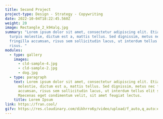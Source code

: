 ```yaml
---
title: Second Project
project-type: Design - Strategy - Copywriting
date: 2022-10-04T18:22:45.560Z
weight: 20
image: Rectangle_2_k94alq.jpg
summary: "Lorem ipsum dolor sit amet, consectetur adipiscing elit. Etiam eu
  turpis molestie, dictum est a, mattis tellus. Sed dignissim, metus nec
  fringilla accumsan, risus sem sollicitudin lacus, ut interdum tellus elit sed
  risus. "
modules:
  - type: gallery
    images:
      - cld-sample-4.jpg
      - cld-sample-2.jpg
      - dog.jpg
  - type: paragraph
    text: Lorem ipsum dolor sit amet, consectetur adipiscing elit. Etiam eu turpis
      molestie, dictum est a, mattis tellus. Sed dignissim, metus nec fringilla
      accumsan, risus sem sollicitudin lacus, ut interdum tellus elit sed risus.
      Maecenas eget condimentum velit, sit amet feugiat lectus.
    title: Lorem Ipsum
link: https://fran.cool/
gifv: https://res.cloudinary.com/dikhrro6y/video/upload/f_auto,q_auto:eco/v1665341957/another-one_kd7s6h.mp4
---
```

